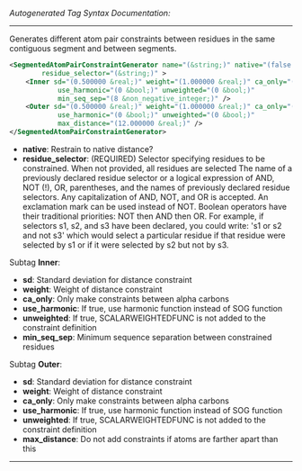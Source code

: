 <!-- THIS IS AN AUTOGENERATED FILE: Don't edit it directly, instead change the schema definition in the code itself. -->

_Autogenerated Tag Syntax Documentation:_

---
Generates different atom pair constraints between residues in the same contiguous segment and between segments.

```xml
<SegmentedAtomPairConstraintGenerator name="(&string;)" native="(false &bool;)"
        residue_selector="(&string;)" >
    <Inner sd="(0.500000 &real;)" weight="(1.000000 &real;)" ca_only="(1 &bool;)"
            use_harmonic="(0 &bool;)" unweighted="(0 &bool;)"
            min_seq_sep="(8 &non_negative_integer;)" />
    <Outer sd="(0.500000 &real;)" weight="(1.000000 &real;)" ca_only="(1 &bool;)"
            use_harmonic="(0 &bool;)" unweighted="(0 &bool;)"
            max_distance="(12.000000 &real;)" />
</SegmentedAtomPairConstraintGenerator>
```

-   **native**: Restrain to native distance?
-   **residue_selector**: (REQUIRED) Selector specifying residues to be constrained. When not provided, all residues are selected The name of a previously declared residue selector or a logical expression of AND, NOT (!), OR, parentheses, and the names of previously declared residue selectors. Any capitalization of AND, NOT, and OR is accepted. An exclamation mark can be used instead of NOT. Boolean operators have their traditional priorities: NOT then AND then OR. For example, if selectors s1, s2, and s3 have been declared, you could write: 's1 or s2 and not s3' which would select a particular residue if that residue were selected by s1 or if it were selected by s2 but not by s3.


Subtag **Inner**:   

-   **sd**: Standard deviation for distance constraint
-   **weight**: Weight of distance constraint
-   **ca_only**: Only make constraints between alpha carbons
-   **use_harmonic**: If true, use harmonic function instead of SOG function
-   **unweighted**: If true, SCALARWEIGHTEDFUNC is not added to the constraint definition
-   **min_seq_sep**: Minimum sequence separation between constrained residues

Subtag **Outer**:   

-   **sd**: Standard deviation for distance constraint
-   **weight**: Weight of distance constraint
-   **ca_only**: Only make constraints between alpha carbons
-   **use_harmonic**: If true, use harmonic function instead of SOG function
-   **unweighted**: If true, SCALARWEIGHTEDFUNC is not added to the constraint definition
-   **max_distance**: Do not add constraints if atoms are farther apart than this

---
